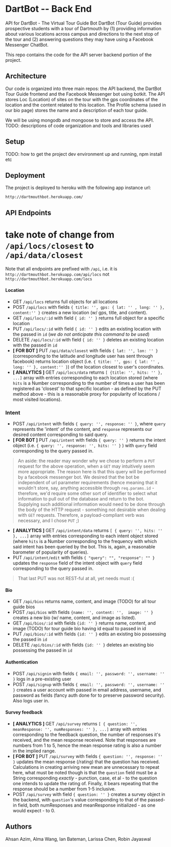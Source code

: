 # DartBot -- Back End

API for DartBot - The Virtual Tour Guide Bot
DartBot (Tour Guide) provides prospective students with a tour of Dartmouth by (1) providing information about various locations across campus and directions to the next stop of the tour and (2) answering questions they may have using a Facebook Messenger ChatBot.

This repo contains the code for the API server backend portion of the project.

## Architecture

Our code is organized into three main repos: the API backend, the DartBot Tour Guide frontend and the Facebook Messenger bot using botkit.
The API stores Loc (Location) of sites on the tour with the gps coordinates of the location and the content related to this location.
The Profile schema (used in our bio page) stores the name and a description of each tour guide.

We will be using mongodb and mongoose to store and access the API.
TODO:  descriptions of code organization and tools and libraries used

## Setup


TODO: how to get the project dev environment up and running, npm install etc

## Deployment

The project is deployed to heroku with the following app instance url:

`http://dartmouthbot.herokuapp.com/`

## API Endpoints

# take note of change from `/api/locs/closest` to `/api/data/closest`

Note that all endpoints are prefixed with `/api`, i.e. it is `http://dartmouthbot.herokuapp.com/api/locs` not `http://dartmouthbot.herokuapp.com/locs`

#### Location

- GET `/api/locs` returns full objects for all locations
- POST `/api/locs` with fields `{ title: '', gps: { lat: '' , long: '' }, content:'' }` creates a new location (w/ gps, title, and content).
- GET `/api/locs/:id` with field `{ id: '' }` returns full object for a specific location
- PUT `/api/locs/:id` with field `{ id: '' }` edits an existing location with the passed in `id` (*we do not anticipate this command to be used*)
- DELETE `/api/locs/:id` with field `{ id: '' }` deletes an existing location with the passed in `id`
- **[ FOR BOT ]** PUT `/api/data/closest` with fields `{ lat: '', lon: '' }` (corresponding to the latitude and longitude user has sent through facebook) returns location object (i.e. `{ title: '', gps: { lat: '' , long: '' }, content:'' }`) of the location closest to user's coordinates.
- **[ ANALYTICS ]** GET `/api/locs/data` returns `[ {title: '', hits: '' }, ...]` array with entries corresponding to each location stored (where `hits` is a Number corresponding to the number of times a user has been registered as 'closest' to that specific location - as defined by the PUT method above - this is a reasonable proxy for popularity of locations / most visited locations).   

### Intent
- POST `/api/intent` with fields `{ query: '', response: '' }`, where `query` represents the 'intent' of the content, and `response` represents our desired content corresponding to said query.
- **[ FOR BOT ]** PUT `/api/intent` with fields `{ query: '' }` returns the intent object (i.e. `{ query: '', response: '', hits: '' }` ) with `query` field corresponding to the query passed in.


> An aside: the reader may wonder why we chose to perform a `PUT` request for the above operation, when a `GET` may intuitively seem more appropriate. The reason here is that this query will be performed by a facebook messenger bot. We desired that the bot be independent of url parameter requirements (hence meaning that it wouldn't store, say, anything accessible through `req.params.id` - therefore, we'd require some other sort of identifier to select what information to pull out of the database and return to the bot. Supplying such additional information would need to be done through the body of the HTTP request - something not desirable when dealing with `GET` requests. Therefore, a payload-compliant verb was necessary, and I chose `PUT` ;)

- **[ ANALYTICS ]** GET `/api/intent/data` returns `[ { query: '', hits: '' }, ...]` array with entries corresponding to each intent object stored (where `hits` is a Number corresponding to the frequency with which said intent has been queried by the bot. This is, again, a reasonable barometer of popularity of queries).
- PUT `/api/intent/edit` with fields `{ "query": "", "response": "" }` updates the `response` field of the intent object with `query` field corresponding to the query passed in.

> That last PUT was not REST-ful at all, yet needs must :(


#### Bio

- GET `/api/bios` returns name, content, and image (TODO) for all tour guide bios
- POST `/api/bios` with fields `{name: '', content: '',  image: '' }` creates a new bio (w/ name, content, and image as listed).
- GET `/api/bios/:id` with fields `{id: '' }` returns name, content, and image (TODO) for tour guide bio having id equal to passed in id
- PUT `/api/bios/:id` with fields `{id: '' }` edits an existing bio possessing the passed in `id`
- DELETE `/api/bios/:id` with fields `{id: '' }` deletes an existing bio possessing the passed in `id`

#### Authentication

- POST `/api/signin` with fields `{ email: '', password: '', username: '' }` logs in a pre-existing user
- POST `/api/signup` with fields `{ email: '', password: '', username: '' }` creates a user account with passed in email address, username, and password as fields (fancy auth done for to preserve password security). Also logs user in.

#### Survey feedback
- **[ ANALYTICS ]** GET `/api/survey`  returns `[ { question: '', meanResponse: '', numResponses: '' }, ...]` array with entries corresponding to the feedback question, the number of responses it's received, and the mean response received. Note that responses are numbers from 1 to 5, hence the mean response rating is also a number in the implied range.
- **[ FOR BOT ]** PUT `/api/survey` with fields `{ question: '', response: '' }` updates the mean response (/rating) that the question has received. Calculations in creating arriving new mean are unnecessary to repeat here, what must be noted though is that the `question` field must be a String corresponding *exactly* - punction, case, et al - to the question one intends to update the rating of. Finally, it bears repeating that the response should be a number from 1-5 inclusive. 
- POST `/api/survey` with field `{ question: '' }` creates a survey object in the backend, with `question`'s value corresponding to that of the passed-in field, both numResponses and meanResponse initialized - as one would expect - to 0.

## Authors
Ahsan Azim, Alma Wang, Ian Bateman, Larissa Chen, Robin Jayaswal
